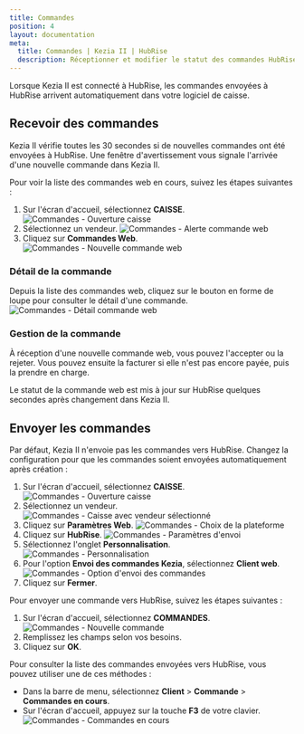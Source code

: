 ```yaml
---
title: Commandes
position: 4
layout: documentation
meta:
  title: Commandes | Kezia II | HubRise
  description: Réceptionner et modifier le statut des commandes HubRise reçues dans Kezia II. Connectez vos apps et synchronisez vos données.
---
```


Lorsque Kezia II est connecté à HubRise, les commandes envoyées à HubRise arrivent automatiquement dans votre logiciel de caisse.

## Recevoir des commandes

Kezia II vérifie toutes les 30 secondes si de nouvelles commandes ont été envoyées à HubRise. Une fenêtre d'avertissement vous signale l'arrivée d'une nouvelle commande dans Kezia II.

Pour voir la liste des commandes web en cours, suivez les étapes suivantes :

1. Sur l'écran d'accueil, sélectionnez **CAISSE**.
   ![Commandes - Ouverture caisse](../images/011-fr-jdc-ouverture-caisse.png)
1. Sélectionnez un vendeur.
   ![Commandes - Alerte commande web](../images/020-fr-jdc-alerte-commande-web.png)
1. Cliquez sur **Commandes Web**.
   ![Commandes - Nouvelle commande web](../images/021-fr-jdc-nouvelle-commande-web.png)

### Détail de la commande

Depuis la liste des commandes web, cliquez sur le bouton en forme de loupe pour consulter le détail d'une commande.
   ![Commandes - Détail commande web](../images/022-fr-jdc-details-commande-web.png)

### Gestion de la commande

À réception d'une nouvelle commande web, vous pouvez l'accepter ou la rejeter. Vous pouvez ensuite la facturer si elle n'est pas encore payée, puis la prendre en charge.

Le statut de la commande web est mis à jour sur HubRise quelques secondes après changement dans Kezia II.

## Envoyer les commandes

Par défaut, Kezia II n'envoie pas les commandes vers HubRise. Changez la configuration pour que les commandes soient envoyées automatiquement après création :

1. Sur l'écran d'accueil, sélectionnez **CAISSE**.
   ![Commandes - Ouverture caisse](../images/011-fr-jdc-ouverture-caisse.png)
1. Sélectionnez un vendeur.
   ![Commandes - Caisse avec vendeur sélectionné](../images/012-fr-jdc-vendeur-selectionne.png)
1. Cliquez sur **Paramètres Web**.
   ![Commandes - Choix de la plateforme](../images/013-fr-jdc-choix-plateforme.png)
1. Cliquez sur **HubRise**.
   ![Commandes - Paramètres d'envoi](../images/014-fr-jdc-parametres-envoi.png)
1. Sélectionnez l'onglet **Personnalisation**.
   ![Commandes - Personnalisation](../images/024-fr-jdc-parametres-personnalisation.png)
1. Pour l'option **Envoi des commandes Kezia**, sélectionnez **Client web**.
   ![Commandes - Option d'envoi des commandes](../images/025-fr-jdc-personnalisation-option-envoi.png)
1. Cliquez sur **Fermer**.

Pour envoyer une commande vers HubRise, suivez les étapes suivantes :

1. Sur l'écran d'accueil, sélectionnez **COMMANDES**.
   ![Commandes - Nouvelle commande](../images/023-fr-jdc-nouvelle-commande.png)
1. Remplissez les champs selon vos besoins.
1. Cliquez sur **OK**.

Pour consulter la liste des commandes envoyées vers HubRise, vous pouvez utiliser une de ces méthodes :

- Dans la barre de menu, sélectionnez **Client** > **Commande** > **Commandes en cours**.
- Sur l'écran d'accueil, appuyez sur la touche **F3** de votre clavier.
   ![Commandes - Commandes en cours](../images/026-fr-jdc-commandes-en-cours.png)